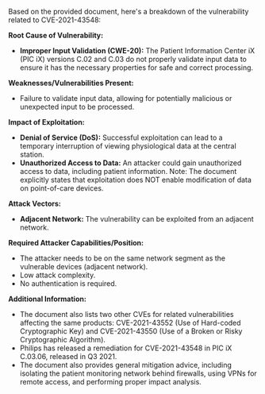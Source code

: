 Based on the provided document, here's a breakdown of the vulnerability related to CVE-2021-43548:

**Root Cause of Vulnerability:**

*   **Improper Input Validation (CWE-20):** The Patient Information Center iX (PIC iX) versions C.02 and C.03 do not properly validate input data to ensure it has the necessary properties for safe and correct processing.

**Weaknesses/Vulnerabilities Present:**

*   Failure to validate input data, allowing for potentially malicious or unexpected input to be processed.

**Impact of Exploitation:**

*   **Denial of Service (DoS):** Successful exploitation can lead to a temporary interruption of viewing physiological data at the central station.
*   **Unauthorized Access to Data:** An attacker could gain unauthorized access to data, including patient information. Note: The document explicitly states that exploitation does NOT enable modification of data on point-of-care devices.

**Attack Vectors:**

*   **Adjacent Network:** The vulnerability can be exploited from an adjacent network.

**Required Attacker Capabilities/Position:**

*   The attacker needs to be on the same network segment as the vulnerable devices (adjacent network).
*   Low attack complexity.
*   No authentication is required.

**Additional Information:**

*   The document also lists two other CVEs for related vulnerabilities affecting the same products: CVE-2021-43552 (Use of Hard-coded Cryptographic Key) and CVE-2021-43550 (Use of a Broken or Risky Cryptographic Algorithm).
*   Philips has released a remediation for CVE-2021-43548 in PIC iX C.03.06, released in Q3 2021.
*   The document also provides general mitigation advice, including isolating the patient monitoring network behind firewalls, using VPNs for remote access, and performing proper impact analysis.